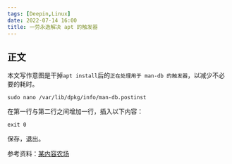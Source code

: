 ```yaml
---
tags: [Deepin,Linux]
date: 2022-07-14 16:00
title: 一劳永逸解决 apt 的触发器
---
```


## 正文

本文写作意图是干掉`apt install`后的`正在处理用于 man-db 的触发器`，以减少不必要的耗时。

```
sudo nano /var/lib/dpkg/info/man-db.postinst
```

在第一行与第二行之间增加一行，插入以下内容：

```
exit 0
```

保存，退出。

参考资料：[某内容农场](https://qastack.cn/ubuntu/178773/is-there-a-way-to-see-what-exactly-the-processing-triggers-does-per-package-ba)